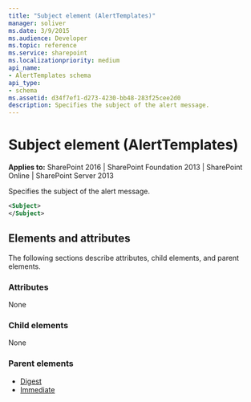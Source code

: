 ```yaml
---
title: "Subject element (AlertTemplates)"
manager: soliver
ms.date: 3/9/2015
ms.audience: Developer
ms.topic: reference
ms.service: sharepoint
ms.localizationpriority: medium
api_name:
- AlertTemplates schema
api_type:
- schema
ms.assetid: d34f7ef1-d273-4230-bb48-283f25cee2d0
description: Specifies the subject of the alert message.
---
```


# Subject element (AlertTemplates)

**Applies to:** SharePoint 2016 | SharePoint Foundation 2013 | SharePoint Online | SharePoint Server 2013
  
Specifies the subject of the alert message.
  
```XML
<Subject>
</Subject>
```

## Elements and attributes

The following sections describe attributes, child elements, and parent elements.

### Attributes

None
  
### Child elements

None
  
### Parent elements

- [Digest](digest-element-alerttemplates.md) 
- [Immediate](immediate-element-alerttemplates.md) 
   

